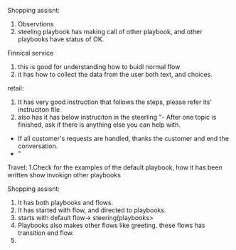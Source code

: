 Shopping assisnt:
  1. Observtions
  2. steeling playbook has making call of other playbook, and other playbooks have status of OK.

Finnical service
 1. this is good for understanding how to buidl normal flow
 2. it has how to collect the data from the user both text, and choices.

retail:
1. It has very good instruction that follows the steps, please refer its' instruciton file
2. also has it has below instruciton in the steerling
   "- After one topic is finished, ask if there is anything else you can help with.
- If all customer's requests are handled, thanks the customer and end the conversation.
- "

Travel:
1.Check for the examples of the default playbook, how it has been written show invokign other playbooks

Shopping assisnt:
1. It has both playbooks and flows.
2. It has started with flow, and directed to playbooks.
3. starts with default flow-> steering(playbooks>
4. Playbooks also makes other flows like greeting. these flows has transition end flow.
5. 
